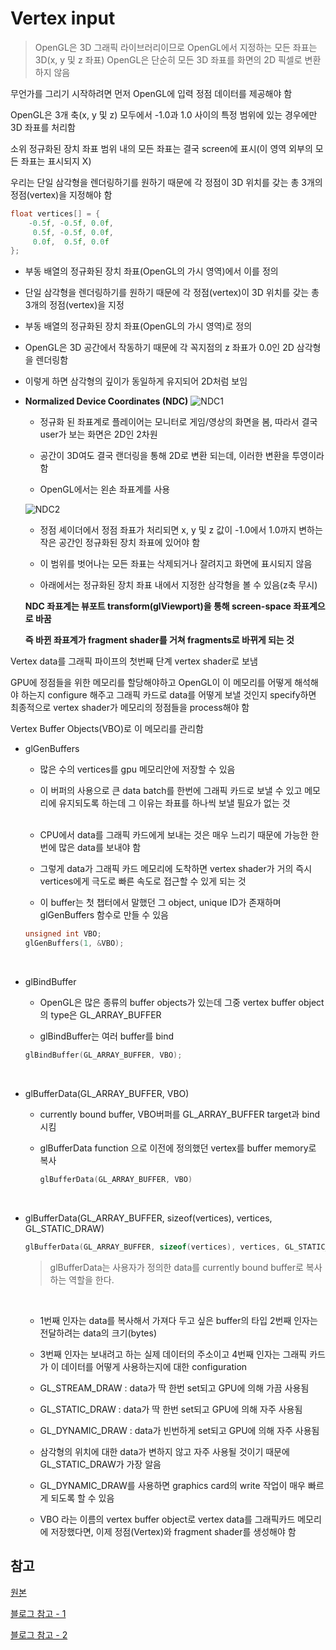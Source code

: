 # Vertex input

> OpenGL은 3D 그래픽 라이브러리이므로 OpenGL에서 지정하는 모든 좌표는 3D(x, y 및 z 좌표)
> OpenGL은 단순히 모든 3D 좌표를 화면의 2D 픽셀로 변환하지 않음

무언가를 그리기 시작하려면 먼저 OpenGL에 입력 정점 데이터를 제공해야 함

OpenGL은 3개 축(x, y 및 z) 모두에서 -1.0과 1.0 사이의 특정 범위에 있는 경우에만 3D 좌표를 처리함

소위 정규화된 장치 좌표 범위 내의 모든 좌표는 결국 screen에 표시(이 영역 외부의 모든 좌표는 표시되지 X)

우리는 단일 삼각형을 렌더링하기를 원하기 때문에 각 정점이 3D 위치를 갖는 총 3개의 정점(vertex)을 지정해야 함

```cpp
float vertices[] = {
    -0.5f, -0.5f, 0.0f,
     0.5f, -0.5f, 0.0f,
     0.0f,  0.5f, 0.0f
};
```

- 부동 배열의 정규화된 장치 좌표(OpenGL의 가시 영역)에서 이를 정의
  <br/>

- 단일 삼각형을 렌더링하기를 원하기 때문에 각 정점(vertex)이 3D 위치를 갖는 총 3개의 정점(vertex)을 지정
  <br/>

- 부동 배열의 정규화된 장치 좌표(OpenGL의 가시 영역)로 정의
  <br/>

- OpenGL은 3D 공간에서 작동하기 때문에 각 꼭지점의 z 좌표가 0.0인 2D 삼각형을 렌더링함
  <br/>

- 이렇게 하면 삼각형의 깊이가 동일하게 유지되어 2D처럼 보임
  <br/>

- **Normalized Device Coordinates (NDC)**
  ![NDC1](https://img1.daumcdn.net/thumb/R1280x0/?scode=mtistory2&fname=https%3A%2F%2Fblog.kakaocdn.net%2Fdn%2FJhv4V%2FbtqAsTf1Q09%2FwqAg7Q1ehXJ7XBoVgeofPK%2Fimg.png)

  - 정규화 된 좌표계로 플레이어는 모니터로 게임/영상의 화면을 봄, 따라서 결국 user가 보는 화면은 2D인 2차원
    <br/>
  - 공간이 3D여도 결국 랜더링을 통해 2D로 변환 되는데, 이러한 변환을 투영이라 함
    <br/>

  - OpenGL에서는 왼손 좌표계를 사용
    <br/>

  ![NDC2](https://learnopengl.com/img/getting-started/ndc.png)

  - 정점 셰이더에서 정점 좌표가 처리되면 x, y 및 z 값이 -1.0에서 1.0까지 변하는 작은 공간인 정규화된 장치 좌표에 있어야 함
    <br/>

  - 이 범위를 벗어나는 모든 좌표는 삭제되거나 잘려지고 화면에 표시되지 않음
    <br/>

  - 아래에서는 정규화된 장치 좌표 내에서 지정한 삼각형을 볼 수 있음(z축 무시)
    <br/>

  **NDC 좌표계는 뷰포트 transform(glViewport)을 통해 screen-space 좌표계으로 바꿈**
  <br/>

  **즉 바뀐 좌표계가 fragment shader를 거쳐 fragments로 바뀌게 되는 것**

Vertex data를 그래픽 파이프의 첫번째 단계 vertex shader로 보냄

GPU에 정점들을 위한 메모리를 할당해야하고 OpenGL이 이 메모리를 어떻게 해석해야 하는지 configure 해주고 그래픽 카드로 data를 어떻게 보낼 것인지 specify하면 최종적으로 vertex shader가 메모리의 정점들을 process해야 함

Vertex Buffer Objects(VBO)로 이 메모리를 관리함

- glGenBuffers

  - 많은 수의 vertices를 gpu 메모리안에 저장할 수 있음
    <br/>

  - 이 버퍼의 사용으로 큰 data batch를 한번에 그래픽 카드로 보낼 수 있고 메모리에 유지되도록 하는데 그 이유는 좌표를 하나씩 보낼 필요가 없는 것  
    <br/>

  - CPU에서 data를 그래픽 카드에게 보내는 것은 매우 느리기 때문에 가능한 한번에 많은 data를 보내야 함
    <br/>

  - 그렇게 data가 그래픽 카드 메모리에 도착하면 vertex shader가 거의 즉시 vertices에게 극도로 빠른 속도로 접근할 수 있게 되는 것
    <br/>

  - 이 buffer는 첫 챕터에서 말했던 그 object, unique ID가 존재하며 glGenBuffers 함수로 만들 수 있음
    <br/>

  ```cpp
  unsigned int VBO;
  glGenBuffers(1, &VBO);
  ```

   <br/>

- glBindBuffer

  - OpenGL은 많은 종류의 buffer objects가 있는데 그중 vertex buffer object의 type은 GL_ARRAY_BUFFER
    <br/>

  - glBindBuffer는 여러 buffer를 bind
    <br/>

  ```cpp
  glBindBuffer(GL_ARRAY_BUFFER, VBO);
  ```

  <br/>

- glBufferData(GL_ARRAY_BUFFER, VBO)

  - currently bound buffer, VBO버퍼를 GL_ARRAY_BUFFER target과 bind시킴
    <br/>

  - glBufferData function 으로 이전에 정의했던 vertex를 buffer memory로 복사
    <br/>

    ```cpp
    glBufferData(GL_ARRAY_BUFFER, VBO)
    ```

    <br/>

- glBufferData(GL_ARRAY_BUFFER, sizeof(vertices), vertices, GL_STATIC_DRAW)

  ```cpp
  glBufferData(GL_ARRAY_BUFFER, sizeof(vertices), vertices, GL_STATIC_DRAW);
  ```

  > glBufferData는 사용자가 정의한 data를 currently bound buffer로 복사하는 역할을 한다.

    <br/>

  - 1번째 인자는 data를 복사해서 가져다 두고 싶은 buffer의 타입 2번째 인자는 전달하려는 data의 크기(bytes)
    <br/>

  - 3번째 인자는 보내려고 하는 실제 데이터의 주소이고 4번째 인자는 그래픽 카드가 이 데이터를 어떻게 사용하는지에 대한 configuration
    <br/>

  - GL_STREAM_DRAW : data가 딱 한번 set되고 GPU에 의해 가끔 사용됨
    <br/>

  - GL_STATIC_DRAW : data가 딱 한번 set되고 GPU에 의해 자주 사용됨
    <br/>

  - GL_DYNAMIC_DRAW : data가 빈번하게 set되고 GPU에 의해 자주 사용됨
    <br/>

  - 삼각형의 위치에 대한 data가 변하지 않고 자주 사용될 것이기 때문에 GL_STATIC_DRAW가 가장 알음
    <br/>

  - GL_DYNAMIC_DRAW를 사용하면 graphics card의 write 작업이 매우 빠르게 되도록 할 수 있음
    <br/>

  - VBO 라는 이름의 vertex buffer object로 vertex data를 그래픽카드 메모리에 저장했다면, 이제 정점(Vertex)와 fragment shader를 생성해야 함

## 참고

[원본](https://learnopengl.com/Getting-started/Hello-Triangle)

[블로그 참고 - 1](https://jsdysw.tistory.com/83)

[블로그 참고 - 2](https://sonagi87174.tistory.com/26)
